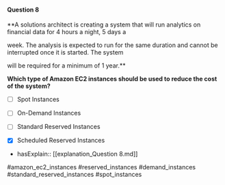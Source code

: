 #### Question  8


**A solutions architect is creating a system that will run analytics on financial data for 4 hours a night, 5 days a

week. The analysis is expected to run for the same duration and cannot be interrupted once it is started. The system

will be required for a minimum of 1 year.**


**Which type of Amazon EC2 instances should be used to reduce the cost of the system?**


- [ ] Spot Instances


- [ ] On-Demand Instances


- [ ] Standard Reserved Instances


- [x] Scheduled Reserved Instances



- hasExplain:: [[explanation_Question  8.md]]

#amazon_ec2_instances #reserved_instances #demand_instances #standard_reserved_instances #spot_instances 
